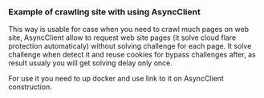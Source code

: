 ### Example of crawling site with using AsyncClient
This way is usable for case when you need to crawl much pages on web site,
AsyncClient allow to request web site pages (it solve cloud flare protection automaticaly)
without solving challenge for each page.
It solve challenge when detect it and reuse cookies for bypass challenges after,
as result usualy you will get solving delay only once.

For use it you need to up docker and use link to it on AsyncClient construction.
